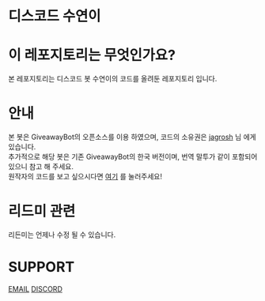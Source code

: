 # 디스코드 수연이  

# 이 레포지토리는 무엇인가요?
본 레포지토리는 디스코드 봇 수연이의 코드를 올려둔 레포지토리 입니다.  

# 안내
본 봇은 GiveawayBot의 오픈소스를 이용 하였으며, 코드의 소유권은 [jagrosh](https://github.com/jagrosh) 님 에게 있습니다.  
추가적으로 해당 봇은 기존 GiveawayBot의 한국 버전이며, 번역 말투가 같이 포함되어 있으니 참고 해 주세요.  
원작자의 코드를 보고 싶으시다면 [여기](https://github.com/jagrosh/GiveawayBot) 를 눌러주세요!

# 리드미 관련
리든미는 언제나 수정 될 수 있습니다.

# SUPPORT
[EMAIL](mailto:me@geuntae.kr)
[DISCORD](http://discord.geuntae.kr)
